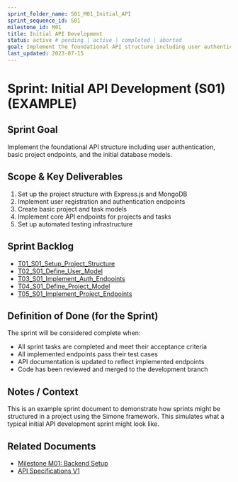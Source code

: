 ```yaml
---
sprint_folder_name: S01_M01_Initial_API
sprint_sequence_id: S01
milestone_id: M01
title: Initial API Development
status: active # pending | active | completed | aborted
goal: Implement the foundational API structure including user authentication, basic project endpoints, and the initial database models.
last_updated: 2023-07-15
---
```


# Sprint: Initial API Development (S01) (EXAMPLE)

## Sprint Goal
Implement the foundational API structure including user authentication, basic project endpoints, and the initial database models.

## Scope & Key Deliverables
1. Set up the project structure with Express.js and MongoDB
2. Implement user registration and authentication endpoints
3. Create basic project and task models
4. Implement core API endpoints for projects and tasks
5. Set up automated testing infrastructure

## Sprint Backlog
- [T01_S01_Setup_Project_Structure](./T01_S01_Setup_Project_Structure.md)
- [T02_S01_Define_User_Model](./T02_S01_Define_User_Model.md)
- [T03_S01_Implement_Auth_Endpoints](./T03_S01_Implement_Auth_Endpoints.md)
- [T04_S01_Define_Project_Model](./T04_S01_Define_Project_Model.md)
- [T05_S01_Implement_Project_Endpoints](./T05_S01_Implement_Project_Endpoints.md)

## Definition of Done (for the Sprint)
The sprint will be considered complete when:
- All sprint tasks are completed and meet their acceptance criteria
- All implemented endpoints pass their test cases
- API documentation is updated to reflect implemented endpoints
- Code has been reviewed and merged to the development branch

## Notes / Context
This is an example sprint document to demonstrate how sprints might be structured in a project using the Simone framework. This simulates what a typical initial API development sprint might look like.

## Related Documents
- [Milestone M01: Backend Setup](../../02_REQUIREMENTS/M01_Backend_Setup/M01_milestone_meta.md)
- [API Specifications V1](../../02_REQUIREMENTS/M01_Backend_Setup/SPECS_API_V1.md)
